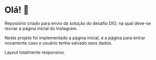 # Olá! :wave:

Reposiório criado para envio da solução do desafio DIO, na qual deve-se recriar a página inicial do Instagram.

Neste projeto foi implementado a página inicial, e a página para entrar novamente caso o usuário tenha salvado seus dados.

Layout totalmente responsivo.